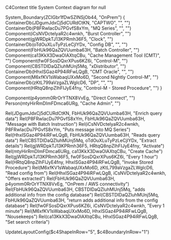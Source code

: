 C4Context
  title System Context diagram for null

System_Boundary(ZCIGbr1fDwSZINSjOb44, "OnPrem") {
    ContainerDb(JDgumJdxCj5dCURdCtKN, "CAPTWO", "", "")
    ContainerDb(P8FRwIacDu7PGvfS8xYm, "MQ Series", "", "")
    Component(iCsNVDctelyaR2c4wnkh, "Burst Controller", "")
    Component(gjWRDpkTJ13KPRmh36F5, "Clock", "")
    ContainerDb(oTdOuXLuTyPzLeCjIYDx, "Config DB", "", "")
    Component(FbHUk96QaZQVUumba63H, "Batch Controller", "")
    Component(ca13KkX3DwaOlAXtqCBu, "Cache Management Tool (CMT)", "")
    Component(fw0FSosDQxrXPus6KZ6i, "Control-M", "")
    Component(CBSTDIDaQZluhMUnj5Mq, "xDistributor", "")
    ContainerDb(HhxISGaz4P94iRFwLQgB, "CMT Oracle", "", "")
    Component(M6xfKV1sWabaqUXxMo6D, "Second Nightly Control-M", "")
    ContainerDb(zKtL799aVzgaZLWgIcD6, "DP", "", "")
    Component(HRtqQ8npZIhFIJyE4fny, "Control-M - Stored Procedure", "")
}


Component(p4yomm0RrOrYTNX8VvEg, "Direct Connect", "")
Person(mtyHirRmDImFDmca6URg, "Cache Admin", "")


Rel(JDgumJdxCj5dCURdCtKN, FbHUk96QaZQVUumba63H, "Enrich query data")
Rel(P8FRwIacDu7PGvfS8xYm, FbHUk96QaZQVUumba63H, "Message with Batch Instruction")
Rel(iCsNVDctelyaR2c4wnkh, P8FRwIacDu7PGvfS8xYm, "Puts message into MQ Series")
Rel(HhxISGaz4P94iRFwLQgB, FbHUk96QaZQVUumba63H, "Reads query data")
Rel(CBSTDIDaQZluhMUnj5Mq, oTdOuXLuTyPzLeCjIYDx, "Extract details")
Rel(gjWRDpkTJ13KPRmh36F5, HRtqQ8npZIhFIJyE4fny, "Activate")
Rel(mtyHirRmDImFDmca6URg, ca13KkX3DwaOlAXtqCBu, "Create Cache")
Rel(gjWRDpkTJ13KPRmh36F5, fw0FSosDQxrXPus6KZ6i, "Every 1 hour")
Rel(HRtqQ8npZIhFIJyE4fny, HhxISGaz4P94iRFwLQgB, "Invoke Stored Procedure")
Rel(M6xfKV1sWabaqUXxMo6D, zKtL799aVzgaZLWgIcD6, "Read config from")
Rel(HhxISGaz4P94iRFwLQgB, iCsNVDctelyaR2c4wnkh, "Offers extracted")
Rel(FbHUk96QaZQVUumba63H, p4yomm0RrOrYTNX8VvEg, "OnPrem / AWS connectivity")
Rel(FbHUk96QaZQVUumba63H, CBSTDIDaQZluhMUnj5Mq, "adds additional info from the config database")
Rel(CBSTDIDaQZluhMUnj5Mq, FbHUk96QaZQVUumba63H, "return adds additional info from the config database")
Rel(fw0FSosDQxrXPus6KZ6i, iCsNVDctelyaR2c4wnkh, "Every 1 minute")
Rel(M6xfKV1sWabaqUXxMo6D, HhxISGaz4P94iRFwLQgB, "Nousekeeps")
Rel(ca13KkX3DwaOlAXtqCBu, HhxISGaz4P94iRFwLQgB, "Set search criteria")


  UpdateLayoutConfig($c4ShapeInRow="5", $c4BoundaryInRow="1")
